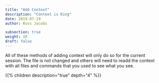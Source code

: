```yaml
---
title: "Add Context"
description: "Context is King"
date: 2019-07-19
author: Ross Jacobs

subsection: true
weight: 10
draft: false
---
```


All of these methods of adding context will only do so for the current session.
The file is not changed and others will need to readd the context
with all files and commands that you used to see what you see.

{{% children description="true" depth="4" %}}
